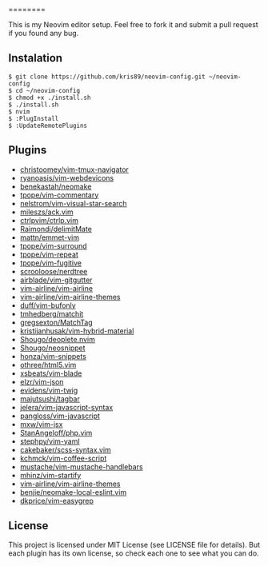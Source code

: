 
========

This is my Neovim editor setup.
Feel free to fork it
and submit a pull request if you found any bug.

Instalation
-----------

    $ git clone https://github.com/kris89/neovim-config.git ~/neovim-config
    $ cd ~/neovim-config
    $ chmod +x ./install.sh
    $ ./install.sh
    $ nvim
    $ :PlugInstall
    $ :UpdateRemotePlugins

Plugins
----------------

* [christoomey/vim-tmux-navigator](christoomey/vim-tmux-navigator)
* [ryanoasis/vim-webdevicons](ryanoasis/vim-webdevicons)
* [benekastah/neomake](benekastah/neomake)
* [tpope/vim-commentary](tpope/vim-commentary)
* [nelstrom/vim-visual-star-search](nelstrom/vim-visual-star-search)
* [mileszs/ack.vim](mileszs/ack.vim)
* [ctrlpvim/ctrlp.vim](ctrlpvim/ctrlp.vim)
* [Raimondi/delimitMate](Raimondi/delimitMate)
* [mattn/emmet-vim](mattn/emmet-vim)
* [tpope/vim-surround](tpope/vim-surround)
* [tpope/vim-repeat](tpope/vim-repeat)
* [tpope/vim-fugitive](tpope/vim-fugitive)
* [scrooloose/nerdtree](scrooloose/nerdtree)
* [airblade/vim-gitgutter](airblade/vim-gitgutter)
* [vim-airline/vim-airline](vim-airline/vim-airline)
* [vim-airline/vim-airline-themes](vim-airline/vim-airline-themes)
* [duff/vim-bufonly](duff/vim-bufonly)
* [tmhedberg/matchit](tmhedberg/matchit)
* [gregsexton/MatchTag](gregsexton/MatchTag)
* [kristijanhusak/vim-hybrid-material](kristijanhusak/vim-hybrid-material)
* [Shougo/deoplete.nvim](Shougo/deoplete.nvim)
* [Shougo/neosnippet](Shougo/neosnippet)
* [honza/vim-snippets](honza/vim-snippets)
* [othree/html5.vim](othree/html5.vim)
* [xsbeats/vim-blade](xsbeats/vim-blade)
* [elzr/vim-json](elzr/vim-json)
* [evidens/vim-twig](evidens/vim-twig)
* [majutsushi/tagbar](majutsushi/tagbar)
* [jelera/vim-javascript-syntax](jelera/vim-javascript-syntax)
* [pangloss/vim-javascript](pangloss/vim-javascript)
* [mxw/vim-jsx](mxw/vim-jsx)
* [StanAngeloff/php.vim](StanAngeloff/php.vim)
* [stephpy/vim-yaml](stephpy/vim-yaml)
* [cakebaker/scss-syntax.vim](cakebaker/scss-syntax.vim)
* [kchmck/vim-coffee-script](kchmck/vim-coffee-script)
* [mustache/vim-mustache-handlebars](mustache/vim-mustache-handlebars)
* [mhinz/vim-startify](mhinz/vim-startify)
* [vim-airline/vim-airline-themes](vim-airline/vim-airline-themes)
* [benjie/neomake-local-eslint.vim](benjie/neomake-local-eslint.vim)
* [dkprice/vim-easygrep](dkprice/vim-easygrep)

License
-------

This project is licensed under MIT License (see LICENSE file for details). But
each plugin has its own license, so check each one to see what you can do.
